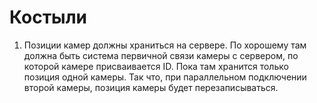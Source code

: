 # Костыли
1. Позиции камер должны храниться на сервере. По хорошему там должна быть система первичной связи камеры с сервером, по которой камере присваивается ID.
Пока там хранится только позиция одной камеры. Так что, при параллельном подключении второй камеры, позиция камеры будет перезаписываться.
